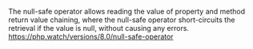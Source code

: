 The null-safe operator allows reading the value of property and method return value chaining, where the null-safe operator short-circuits the retrieval if the value is null, without causing any errors.
https://php.watch/versions/8.0/null-safe-operator